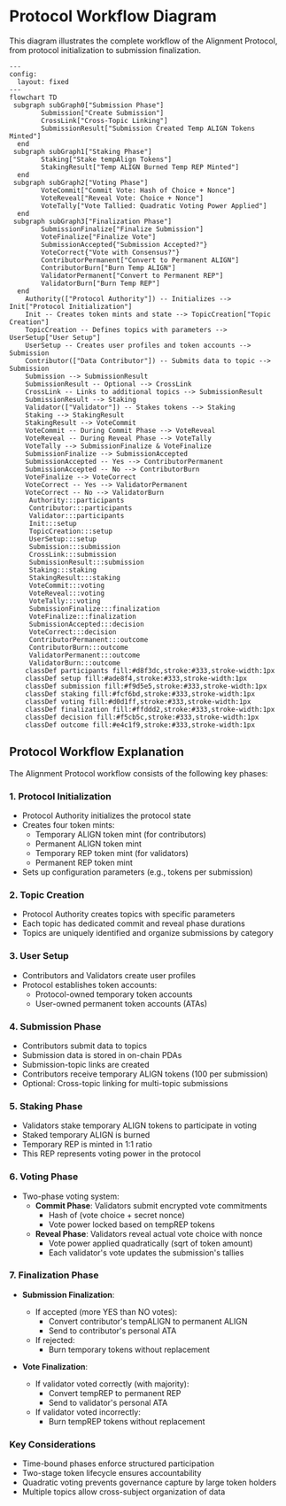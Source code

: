 # Protocol Workflow Diagram

This diagram illustrates the complete workflow of the Alignment Protocol, from protocol initialization to submission finalization.

```mermaid
---
config:
  layout: fixed
---
flowchart TD
 subgraph subGraph0["Submission Phase"]
        Submission["Create Submission"]
        CrossLink["Cross-Topic Linking"]
        SubmissionResult["Submission Created Temp ALIGN Tokens Minted"]
  end
 subgraph subGraph1["Staking Phase"]
        Staking["Stake tempAlign Tokens"]
        StakingResult["Temp ALIGN Burned Temp REP Minted"]
  end
 subgraph subGraph2["Voting Phase"]
        VoteCommit["Commit Vote: Hash of Choice + Nonce"]
        VoteReveal["Reveal Vote: Choice + Nonce"]
        VoteTally["Vote Tallied: Quadratic Voting Power Applied"]
  end
 subgraph subGraph3["Finalization Phase"]
        SubmissionFinalize["Finalize Submission"]
        VoteFinalize["Finalize Vote"]
        SubmissionAccepted{"Submission Accepted?"}
        VoteCorrect{"Vote with Consensus?"}
        ContributorPermanent["Convert to Permanent ALIGN"]
        ContributorBurn["Burn Temp ALIGN"]
        ValidatorPermanent["Convert to Permanent REP"]
        ValidatorBurn["Burn Temp REP"]
  end
    Authority(["Protocol Authority"]) -- Initializes --> Init["Protocol Initialization"]
    Init -- Creates token mints and state --> TopicCreation["Topic Creation"]
    TopicCreation -- Defines topics with parameters --> UserSetup["User Setup"]
    UserSetup -- Creates user profiles and token accounts --> Submission
    Contributor(["Data Contributor"]) -- Submits data to topic --> Submission
    Submission --> SubmissionResult
    SubmissionResult -- Optional --> CrossLink
    CrossLink -- Links to additional topics --> SubmissionResult
    SubmissionResult --> Staking
    Validator(["Validator"]) -- Stakes tokens --> Staking
    Staking --> StakingResult
    StakingResult --> VoteCommit
    VoteCommit -- During Commit Phase --> VoteReveal
    VoteReveal -- During Reveal Phase --> VoteTally
    VoteTally --> SubmissionFinalize & VoteFinalize
    SubmissionFinalize --> SubmissionAccepted
    SubmissionAccepted -- Yes --> ContributorPermanent
    SubmissionAccepted -- No --> ContributorBurn
    VoteFinalize --> VoteCorrect
    VoteCorrect -- Yes --> ValidatorPermanent
    VoteCorrect -- No --> ValidatorBurn
     Authority:::participants
     Contributor:::participants
     Validator:::participants
     Init:::setup
     TopicCreation:::setup
     UserSetup:::setup
     Submission:::submission
     CrossLink:::submission
     SubmissionResult:::submission
     Staking:::staking
     StakingResult:::staking
     VoteCommit:::voting
     VoteReveal:::voting
     VoteTally:::voting
     SubmissionFinalize:::finalization
     VoteFinalize:::finalization
     SubmissionAccepted:::decision
     VoteCorrect:::decision
     ContributorPermanent:::outcome
     ContributorBurn:::outcome
     ValidatorPermanent:::outcome
     ValidatorBurn:::outcome
    classDef participants fill:#d8f3dc,stroke:#333,stroke-width:1px
    classDef setup fill:#ade8f4,stroke:#333,stroke-width:1px
    classDef submission fill:#f9d5e5,stroke:#333,stroke-width:1px
    classDef staking fill:#fcf6bd,stroke:#333,stroke-width:1px
    classDef voting fill:#d0d1ff,stroke:#333,stroke-width:1px
    classDef finalization fill:#ffddd2,stroke:#333,stroke-width:1px
    classDef decision fill:#f5cb5c,stroke:#333,stroke-width:1px
    classDef outcome fill:#e4c1f9,stroke:#333,stroke-width:1px
```

## Protocol Workflow Explanation

The Alignment Protocol workflow consists of the following key phases:

### 1. Protocol Initialization

- Protocol Authority initializes the protocol state
- Creates four token mints:
  - Temporary ALIGN token mint (for contributors)
  - Permanent ALIGN token mint
  - Temporary REP token mint (for validators)
  - Permanent REP token mint
- Sets up configuration parameters (e.g., tokens per submission)

### 2. Topic Creation

- Protocol Authority creates topics with specific parameters
- Each topic has dedicated commit and reveal phase durations
- Topics are uniquely identified and organize submissions by category

### 3. User Setup

- Contributors and Validators create user profiles
- Protocol establishes token accounts:
  - Protocol-owned temporary token accounts
  - User-owned permanent token accounts (ATAs)

### 4. Submission Phase

- Contributors submit data to topics
- Submission data is stored in on-chain PDAs
- Submission-topic links are created
- Contributors receive temporary ALIGN tokens (100 per submission)
- Optional: Cross-topic linking for multi-topic submissions

### 5. Staking Phase

- Validators stake temporary ALIGN tokens to participate in voting
- Staked temporary ALIGN is burned
- Temporary REP is minted in 1:1 ratio
- This REP represents voting power in the protocol

### 6. Voting Phase

- Two-phase voting system:
  - **Commit Phase**: Validators submit encrypted vote commitments
    - Hash of (vote choice + secret nonce)
    - Vote power locked based on tempREP tokens
  - **Reveal Phase**: Validators reveal actual vote choice with nonce
    - Vote power applied quadratically (sqrt of token amount)
    - Each validator's vote updates the submission's tallies

### 7. Finalization Phase

- **Submission Finalization**:

  - If accepted (more YES than NO votes):
    - Convert contributor's tempALIGN to permanent ALIGN
    - Send to contributor's personal ATA
  - If rejected:
    - Burn temporary tokens without replacement

- **Vote Finalization**:
  - If validator voted correctly (with majority):
    - Convert tempREP to permanent REP
    - Send to validator's personal ATA
  - If validator voted incorrectly:
    - Burn tempREP tokens without replacement

### Key Considerations

- Time-bound phases enforce structured participation
- Two-stage token lifecycle ensures accountability
- Quadratic voting prevents governance capture by large token holders
- Multiple topics allow cross-subject organization of data
